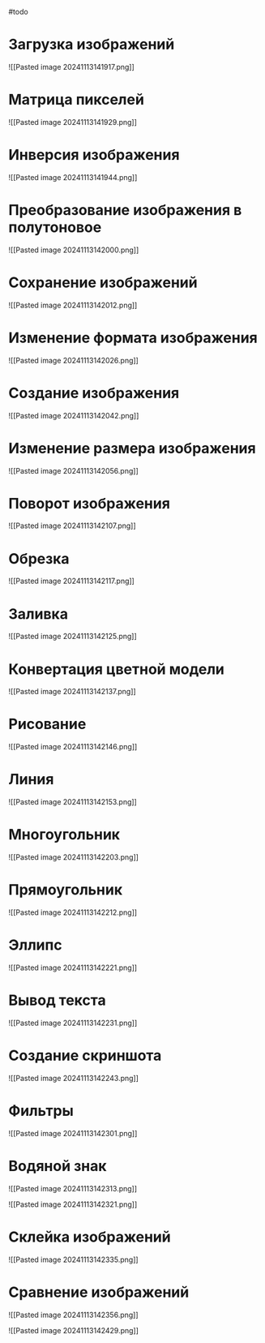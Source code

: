 #todo
# Загрузка изображений

![[Pasted image 20241113141917.png]]

# Матрица пикселей

![[Pasted image 20241113141929.png]]

# Инверсия изображения

![[Pasted image 20241113141944.png]]

# Преобразование изображения в полутоновое

![[Pasted image 20241113142000.png]]

# Сохранение изображений

![[Pasted image 20241113142012.png]]

# Изменение формата изображения

![[Pasted image 20241113142026.png]]

# Создание изображения

![[Pasted image 20241113142042.png]]

# Изменение размера изображения

![[Pasted image 20241113142056.png]]

# Поворот изображения

![[Pasted image 20241113142107.png]]

# Обрезка

![[Pasted image 20241113142117.png]]

# Заливка

![[Pasted image 20241113142125.png]]

# Конвертация цветной модели

![[Pasted image 20241113142137.png]]

# Рисование

![[Pasted image 20241113142146.png]]

# Линия

![[Pasted image 20241113142153.png]]

# Многоугольник

![[Pasted image 20241113142203.png]]

# Прямоугольник

![[Pasted image 20241113142212.png]]

# Эллипс

![[Pasted image 20241113142221.png]]

# Вывод текста

![[Pasted image 20241113142231.png]]

# Создание скриншота

![[Pasted image 20241113142243.png]]

# Фильтры

![[Pasted image 20241113142301.png]]

# Водяной знак

![[Pasted image 20241113142313.png]]

![[Pasted image 20241113142321.png]]

# Склейка изображений

![[Pasted image 20241113142335.png]]

# Сравнение изображений

![[Pasted image 20241113142356.png]]

![[Pasted image 20241113142429.png]]

